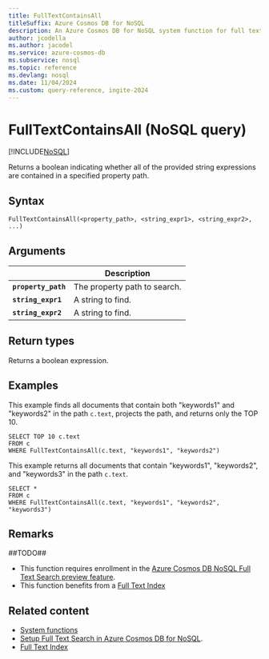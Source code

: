 ```yaml
---
title: FullTextContainsAll
titleSuffix: Azure Cosmos DB for NoSQL
description: An Azure Cosmos DB for NoSQL system function for full text search, finding all of the specified terms in a path.
author: jcodella
ms.author: jacodel
ms.service: azure-cosmos-db
ms.subservice: nosql
ms.topic: reference
ms.devlang: nosql
ms.date: 11/04/2024
ms.custom: query-reference, ingite-2024
---
```


# FullTextContainsAll (NoSQL query)

[!INCLUDE[NoSQL](../../includes/appliesto-nosql.md)]

Returns a boolean indicating whether all of the provided string expressions are contained in a specified property path.

## Syntax

```nosql
FullTextContainsAll(<property_path>, <string_expr1>, <string_expr2>, ...)  
```

## Arguments

| | Description |
| --- | --- |
| **`property_path`** | The property path to search. |
| **`string_expr1`** | A string to find. |
| **`string_expr2`** | A  string to find. |

## Return types

Returns a boolean expression.  

## Examples

This example finds all documents that contain both "keywords1" and "keywords2" in the path `c.text`, projects the path, and returns only the TOP 10.

```nosql
SELECT TOP 10 c.text
FROM c
WHERE FullTextContainsAll(c.text, "keywords1", "keywords2")
```

This example returns all documents that contain  "keywords1", "keywords2", and "keywords3" in the path `c.text`.

```nosql
SELECT *
FROM c
WHERE FullTextContainsAll(c.text, "keywords1", "keywords2", "keywords3") 
```

## Remarks

##TODO##
- This function requires enrollment in the [Azure Cosmos DB NoSQL Full Text Search preview feature](../full-text-search.md).
- This function benefits from a [Full Text Index](../../index-policy.md)

## Related content

- [System functions](system-functions.yml)
- [Setup Full Text Search in Azure Cosmos DB for NoSQL](../full-text-search.md).
- [Full Text Index](../../index-policy.md)
